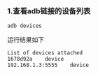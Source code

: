 ### 1.查看adb链接的设备列表

```
adb devices
```

运行结果如下

```
List of devices attached
1678d92a	device
192.168.1.3:5555	device
```
